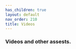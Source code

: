 ```yaml
---
has_children: true
layout: default
nav_order: 210
title: Videos
---
```


### Videos and other assests.